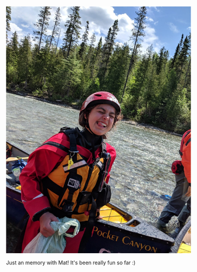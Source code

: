 ![mat](/css/IMG_1534.jpeg)<!-- .element height="378px" width="504px" -->


Just an memory with Mat! It's been really fun so far :)
